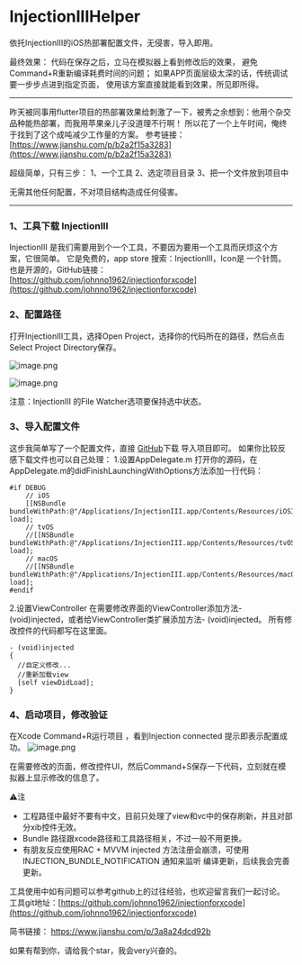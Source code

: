 # InjectionIIIHelper
依托InjectionIII的iOS热部署配置文件，无侵害，导入即用。

最终效果：
代码在保存之后，立马在模拟器上看到修改后的效果，
避免Command+R重新编译耗费时间的问题；
如果APP页面层级太深的话，传统调试要一步步点进到指定页面，
使用该方案直接就能看到效果，所见即所得。

----
昨天被同事用flutter项目的热部署效果给刺激了一下，被秀之余想到：他用个杂交品种能热部署，而我用苹果亲儿子没道理不行啊！
所以花了一个上午时间，俺终于找到了这个成吨减少工作量的方案。
参考链接：[https://www.jianshu.com/p/b2a2f15a3283](https://www.jianshu.com/p/b2a2f15a3283)

超级简单，只有三步：
1、一个工具
2、选定项目目录
3、把一个文件放到项目中

无需其他任何配置，不对项目结构造成任何侵害。

----
### 1、工具下载 InjectionIII
InjectionIII 是我们需要用到个一个工具，不要因为要用一个工具而厌烦这个方案，它很简单。
它是免费的，app store 搜索：InjectionIII，Icon是 一个针筒。
也是开源的，GitHub链接： [https://github.com/johnno1962/injectionforxcode](https://github.com/johnno1962/injectionforxcode)

### 2、配置路径
 打开InjectionIII工具，选择Open Project，选择你的代码所在的路径，然后点击Select Project Directory保存。

![image.png](https://upload-images.jianshu.io/upload_images/2953683-861930b2a363de45.png?imageMogr2/auto-orient/strip%7CimageView2/2/w/1240)

![image.png](https://upload-images.jianshu.io/upload_images/2953683-7e7945bddb3cba56.png?imageMogr2/auto-orient/strip%7CimageView2/2/w/1240)

注意：InjectionIII 的File Watcher选项要保持选中状态。

### 3、导入配置文件
这步我简单写了一个配置文件，直接 [GitHub](https://github.com/ZHSY/InjectionIIIHelper)下载 导入项目即可。
如果你比较反感下载文件也可以自己处理：
1.设置AppDelegate.m
        打开你的源码，在AppDelegate.m的didFinishLaunchingWithOptions方法添加一行代码：
```
#if DEBUG
    // iOS
    [[NSBundle bundleWithPath:@"/Applications/InjectionIII.app/Contents/Resources/iOSInjection.bundle"] load];
    // tvOS
    //[[NSBundle bundleWithPath:@"/Applications/InjectionIII.app/Contents/Resources/tvOSInjection.bundle"] load];
    // macOS
    //[[NSBundle bundleWithPath:@"/Applications/InjectionIII.app/Contents/Resources/macOSInjection.bundle"] load];
#endif
```
2.设置ViewController
        在需要修改界面的ViewController添加方法- (void)injected，或者给ViewController类扩展添加方法- (void)injected。
所有修改控件的代码都写在这里面。
```
- (void)injected
{    
  //自定义修改...
  //重新加载view    
  [self viewDidLoad];
}
```
### 4、启动项目，修改验证
在Xcode Command+R运行项目 ，看到Injection connected 提示即表示配置成功。
![image.png](https://upload-images.jianshu.io/upload_images/2953683-0466996daaf1b816.png?imageMogr2/auto-orient/strip%7CimageView2/2/w/1240)

在需要修改的页面，修改控件UI，然后Command+S保存一下代码，立刻就在模拟器上显示修改的信息了。

⚠️注 
- 工程路径中最好不要有中文，目前只处理了view和vc中的保存刷新，并且对部分xib控件无效。
- Bundle 路径跟xcode路径和工具路径相关，不过一般不用更换。
- 有朋友反应使用RAC + MVVM  injected 方法注册会崩溃，可使用 INJECTION_BUNDLE_NOTIFICATION 通知来监听 编译更新，后续我会完善更新。

工具使用中如有问题可以参考github上的过往经验，也欢迎留言我们一起讨论。
工具git地址：[https://github.com/johnno1962/injectionforxcode](https://github.com/johnno1962/injectionforxcode)

简书链接： https://www.jianshu.com/p/3a8a24dcd92b

如果有帮到你，请给我个star，我会very兴奋的。

